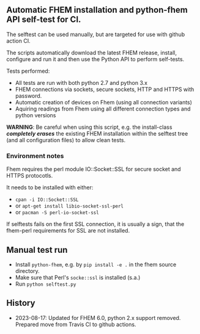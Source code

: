 ## Automatic FHEM installation and python-fhem API self-test for CI.

The selftest can be used manually, but are targeted for use with github action CI.

The scripts automatically download the latest FHEM release, install, configure and run it and then use the Python API to 
perform self-tests.

Tests performed:
* All tests are run with both python 2.7 and python 3.x
* FHEM connections via sockets, secure sockets, HTTP and HTTPS with password.
* Automatic creation of devices on Fhem (using all connection variants)
* Aquiring readings from Fhem using all different connection types and python versions

**WARNING**: Be careful when using this script, e.g. the install-class ***completely erases*** the existing FHEM installation
within the selftest tree (and all configuration files) to allow clean tests.

### Environment notes

Fhem requires the perl module IO::Socket::SSL for secure socket and HTTPS protocotls.

It needs to be installed with either:

* `cpan -i IO::Socket::SSL` 
* or `apt-get install libio-socket-ssl-perl`
* or `pacman -S perl-io-socket-ssl`

If selftests fails on the first SSL connection, it is usually a sign, that the fhem-perl requirements for SSL are not installed.

## Manual test run

- Install `python-fhem`, e.g. by `pip install -e .` in the fhem source directory.
- Make sure that Perl's `socke::ssl` is installed (s.a.)
- Run `python selftest.py`

## History

- 2023-08-17: Updated for FHEM 6.0, python 2.x support removed. Prepared move from Travis CI to github actions.
